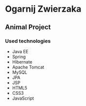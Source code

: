 # Ogarnij Zwierzaka
## Animal Project



### Used technologies 
* Java EE
* Spring
* Hibernate
* Apache Tomcat
* MySQL
* JPA
* JSP
* HTML5
* CSS3
* JavaScript

